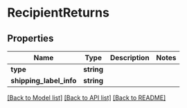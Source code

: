 # RecipientReturns

## Properties
Name | Type | Description | Notes
------------ | ------------- | ------------- | -------------
**type** | **string** |  | 
**shipping_label_info** | **string** |  | 

[[Back to Model list]](../../README.md#documentation-for-models) [[Back to API list]](../../README.md#documentation-for-api-endpoints) [[Back to README]](../../README.md)

